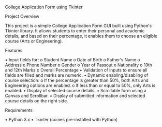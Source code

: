 College Application Form using Tkinter

Project Overview

This project is a simple College Application Form GUI built using Python's Tkinter library.
It allows students to enter their personal and academic details, and based on their percentage, it enables them to choose an eligible course (Arts or Engineering).

Features

•	Input fields for:
o	Student Name
o	Date of Birth
o	Father's Name
o	Address
o	Phone Number
o	Gender
o	Year of Passout
o	Nationality
o	10th and 12th Marks
o	Overall Percentage
•	Validation of inputs to ensure all fields are filled and marks are numeric.
•	Dynamic enabling/disabling of course selection:
o	If the percentage is greater than 50%, both Arts and Engineering options are enabled.
o	If less than or equal to 50%, only Arts is enabled.
•	Display of selected course details.
•	Scrollable form using a Canvas and Scrollbar.
•	Display of submitted information and selected course details on the right side.

Requirements

•	Python 3.x
•	Tkinter (comes pre-installed with Python)

